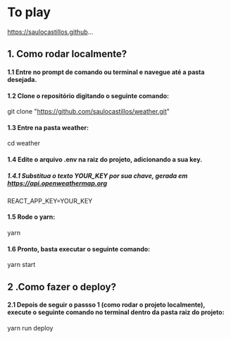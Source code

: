 # To play

https://saulocastillos.github...

## 1. Como rodar localmente?

#### 1.1 Entre no prompt de comando ou terminal e navegue até a pasta desejada.

#### 1.2 Clone o repositório digitando o seguinte comando:

  git clone "https://github.com/saulocastillos/weather.git"

#### 1.3 Entre na pasta weather:

  cd weather

#### 1.4 Edite o arquivo .env na raiz do projeto, adicionando a sua key.
##### 1.4.1 Substitua o texto YOUR_KEY por sua chave, gerada em https://api.openweathermap.org

  REACT_APP_KEY=YOUR_KEY

#### 1.5 Rode o yarn:

  yarn

#### 1.6 Pronto, basta executar o seguinte comando:

  yarn start

## 2 .Como fazer o deploy?

#### 2.1 Depois de seguir o passso 1 (como rodar o projeto localmente), execute o seguinte comando no terminal dentro da pasta raiz do projeto:

  yarn run deploy